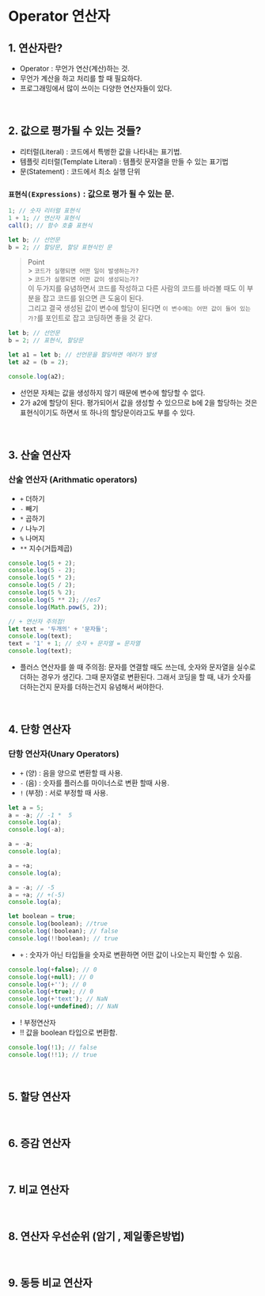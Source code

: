 # Operator 연산자

## 1. 연산자란?

- Operator : 무언가 연산(계산)하는 것.
- 무언가 계산을 하고 처리를 할 때 필요하다.
- 프로그래밍에서 많이 쓰이는 다양한 연산자들이 있다.

<br />

## 2. 값으로 평가될 수 있는 것들?

- 리터럴(Literal) : 코드에서 특벙한 값을 나타내는 표기법.
- 템플릿 리터럴(Template Literal) : 템플릿 문자열을 만들 수 있는 표기법
- 문(Statement) : 코드에서 최소 실행 단위

### `표현식(Expressions)` : **값으로 평가 될 수 있는 문**.

```javascript
1; // 숫자 리터럴 표현식
1 + 1; // 연산자 표현식
call(); // 함수 호출 표현식

let b; // 선언문
b = 2; // 할당문, 할당 표현식인 문
```

> Point <br /> > `코드가 실행되면 어떤 일이 발생하는가?`<br /> > `코드가 실행되면 어떤 값이 생성되는가?`<br />
> 이 두가지를 유념하면서 코드를 작성하고 다른 사람의 코드를 바라볼 때도 이 부분을 잡고 코드를 읽으면 큰 도움이 된다.<br />
> 그리고 결국 생성된 값이 변수에 할당이 된다면 `이 변수에는 어떤 값이 들어 있는가?`를 포인트로 잡고 코딩하면 좋을 것 같다.

```javascript
let b; // 선언문
b = 2; // 표현식, 할당문

let a1 = let b; // 선언문을 할당하면 에러가 발생
let a2 = (b = 2);

console.log(a2);
```

- 선언문 자체는 값을 생성하지 않기 때문에 변수에 할당할 수 없다.
- 2가 a2에 할당이 된다. 평가되어서 값을 생성할 수 있으므로 b에 2을 할당하는 것은 표현식이기도 하면서 또 하나의 할당문이라고도 부를 수 있다.

<br />

## 3. 산술 연산자

### 산술 연산자 (Arithmatic operators)

- `+` 더하기
- `-` 빼기
- `*` 곱하기
- `/` 나누기
- `%` 나머지
- `**` 지수(거듭제곱)

```javascript
console.log(5 + 2);
console.log(5 - 2);
console.log(5 * 2);
console.log(5 / 2);
console.log(5 % 2);
console.log(5 ** 2); //es7
console.log(Math.pow(5, 2));

// + 연산자 주의점!
let text = '두개의' + '문자들';
console.log(text);
text = '1' + 1; // 숫자 + 문자열 = 문자열
console.log(text);
```

- 플러스 연산자를 쓸 때 주의점: 문자를 연결할 때도 쓰는데, 숫자와 문자열을 실수로 더하는 경우가 생긴다. 그때 문자열로 변환된다. 그래서 코딩을 할 때, 내가 숫자를 더하는건지 문자를 더하는건지 유념해서 써야한다.

<br />

## 4. 단항 연산자

### 단항 연산자(Unary Operators)

- `+` (양) : 음을 양으로 변환할 때 사용.
- `-` (음) : 숫자를 플러스를 마이너스로 변환 할때 사용.
- `!` (부정) : 서로 부정할 때 사용.

```javascript
let a = 5;
a = -a; // -1 *  5
console.log(a);
console.log(-a);

a = -a;
console.log(a);

a = +a;
console.log(a);

a = -a; // -5
a = +a; // +(-5)
console.log(a);

let boolean = true;
console.log(boolean); //true
console.log(!boolean); // false
console.log(!!boolean); // true
```

- `+` : 숫자가 아닌 타입들을 숫자로 변환하면 어떤 값이 나오는지 확인할 수 있음.

```javascript
console.log(+false); // 0
console.log(+null); // 0
console.log(+''); // 0
console.log(+true); // 0
console.log(+'text'); // NaN
console.log(+undefined); // NaN
```

- ! 부정연산자
- !! 값을 boolean 타입으로 변환함.

```javascript
console.log(!1); // false
console.log(!!1); // true
```

<br />

## 5. 할당 연산자

<br />

## 6. 증감 연산자

<br />

## 7. 비교 연산자

<br />

## 8. 연산자 우선순위 (암기 , 제일좋은방법)

<br />

## 9. 동등 비교 연산자
